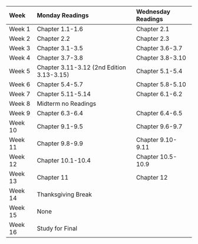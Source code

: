 | Week   | Monday Readings| Wednesday Readings|
| :----- |:---------------|:------------------|
| Week 1 | Chapter 1.1-1.6 | Chapter 2.1 |
| Week 2 | Chapter 2.2 | Chapter 2.3 |
| Week 3 | Chapter 3.1-3.5 | Chapter 3.6-3.7 |
| Week 4 | Chapter 3.7-3.8 | Chapter 3.8-3.10|
| Week 5 | Chapter 3.11-3.12 (2nd Edition 3.13-3.15) | Chapter 5.1-5.4 |
| Week 6 | Chapter 5.4-5.7 | Chapter 5.8-5.10|
| Week 7 | Chapter 5.11-5.14 | Chapter 6.1-6.2|
| Week 8 | Midterm no Readings | |
| Week 9 | Chapter 6.3-6.4 | Chapter 6.4-6.5|
| Week 10 | Chapter 9.1-9.5 | Chapter 9.6-9.7|
| Week 11 | Chapter 9.8-9.9 | Chapter 9.10-9.11|
| Week 12 | Chapter 10.1-10.4 | Chapter 10.5-10.9|
| Week 13 | Chapter 11 | Chapter 12|
| Week 14 | Thanksgiving Break | |
| Week 15 | None | |
| Week 16 | Study for Final | |
